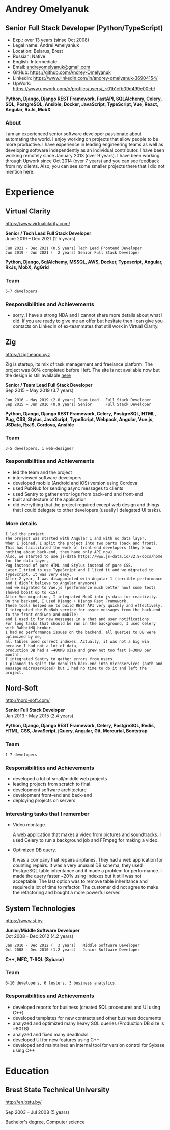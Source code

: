# Andrey Omelyanuk 
## Senior Full Stack Developer (Python/TypeScript) 
- Exp.: over 13 years (sinse Oct 2008) 
- Legal name: Andrei Amelyaniuk
- Location: Belarus, Brest
- Russian: Native
- English: Intermediate
- Email: andreyomelyanuk@gmail.com
- GitHub: https://github.com/Andrey-Omelyanuk
- LinkedIn: https://www.linkedin.com/in/andrey-omelyanuk-36904154/
- UpWork: https://www.upwork.com/o/profiles/users/_~01b1cfb09d499e00cb/

**Python, Django, Django REST Framework, FastAPI, SQLAlchemy, Celery, SQL, PostgreSQL, Ansible, Docker, JavaScript, TypeScript, Vue, React, Angular, RxJs, MobX**

### About 
I am an experienced senior software developer passionate about automating the world.
I enjoy working on projects that allow people to be more productive. 
I have experience in leading engineering teams as well as developing software
independently as an individual contributor. 
I have been working remotely since January 2013 (over 9 years).
I have been working through Upwork since Oct 2014 (over 7 years) and you can see feedback from my clients.
Also, you can see some smaller projects there that I did not mention here. 


# Experience

## Virtual Clarity 
https://www.virtualclarity.com/

**Senior / Tech Lead Full Stack Developer**  
June 2019 – Dec 2021 (2.5 years)

    Jun 2021 - Dec 2021 (0.5 years) Tech Lead Frontend Developer 
    Jun 2019 - Jun 2021 (  2 years) Senior Full Stack Developer

**Python, Django, SqlAlchemy, MSSQL, AWS, Docker, Typescript, Angular, RxJs, MobX, AgGrid**

### Team
    5-7 developers

### Responsibilities and Achievements
- sorry, I have a strong NDA and I cannot share more details about what I did.
    If you are ready to give me an offer but hesitate then I can give you contacts on LinkedIn of ex-teammates that still work in Virtual Clarity.


## Zig 
https://zigtheapp.xyz

Zig is startup, its mix of task management and freelance platform.
The project was 80% completed before I left. 
The site is not available now but the design is still available [here](https://www.figma.com/file/PE70acTNcIgI1flYCqQUl4KQ/Zig-UI?node-id=791%3A10)

**Senior / Team Lead Full Stack Developer**  
Sep 2015 – May 2019 (3.7 years)

    Jun 2016 – May 2019 (2.8 years) Team Lead   Full Stack Developer  
    Sep 2015 – Jun 2016 (0.9 years) Senior      Full Stack Developer

**Python, Django, Django REST Framework, Celery, PostgreSQL, HTML, Pug, CSS, Stylus, JavaScript, TypeScript, Webpack, Angular, Vue.js, JSData, RxJS, Cordova, Ansible**

### Team
    3-5 developers, 1 web-designer


### Responsibilities and Achievements
- led the team and the project
- interviewed software developers
- developed mobile (Android and iOS) version using Cordova 
- used PubNub for sending async messages to clients
- used Sentry to gather error logs from back-end and front-end
- built architecture of the application
- did everything that the project required except web design and things that I could delegate to other developers (usually I delegated UI tasks).

### More details
    I led the project. 
    The project was started with Angular 1 and with no data layer.
    When I joined, I split the project into two parts (back and front). 
    This has facilitated the work of front-end developers (they know nothing about back-end, they have only API now). 
    Also, we started to use js-data https://www.js-data.io/v2.9/docs/home for the data layer,
    Pug instead of pure HTML and Stylus instead of pure CSS.
    Later I tried to use TypeScript and I liked it and we migrated to TypeScript. It was very easy.
    After 2 year, I was disappointed with Angular 1 (terrible performance and I didn’t believe to Angular anymore)
    and we migrated to Vue.js (performance much better now! some tests showed boost up to x15).
    After Vue migration, I integrated MobX into js-data for reactivity.
    On the backend, I used Django + Django Rest Framework. 
    These tools helped me to build REST API very quickly and effectively.
    I integrated the PubNub service for async messages from the back-end to the front-end(web and mobile)
    and I used it for new messages in a chat and user notifications. 
    For long tasks that should be run in the background, I used Celery with RabbitMQ broker. 
    I had no performance issues on the backend, all queries to DB were optimized by me,
    all tables used correct indexes. Actually, it was not a big win because I had not a lot of data,
    production DB had a ~400MB size and grew not too fast (~30MB per month).
    I integrated Sentry to gather errors from users.
    I planned to split the monolith back-end into microservices (auth and message microservices) but I had no time to do it and left the project. 


## Nord-Soft   
http://nord-soft.com/

**Senior Full Stack Developer**  
Jan 2013 - May 2015 (2.4 years)

**Python, Django, Django REST Framework, Celery, PostgreSQL, Redis, HTML, CSS, JavaScript, jQuery, Angular, Git, Mercurial, Bootstrap**

### Team
    1-7 developers

### Responsibilities and Achievements
- developed a lot of small/middle web projects 
- leading projects from scratch to final
- development software architecture
- development front-end and back-end
- deploying projects on servers

### Interesting tasks that I remember
- Video montage.

    A web application that makes a video from pictures and soundtracks.
    I used Celery to run a background job and FFmpeg for making a video.

- Optimized DB query.

    It was a company that repairs airplanes.
    They had a web application for counting repairs. 
    It was a very unusual DB schema, they used PostgreSQL table inheritance and it made a problem for performance. 
    I made the query faster ~20% using indexes but it still was not acceptable.
    The last option was to remove table inheritance and required a lot of time to refactor.
    The customer did not agree to make the refactoring and bought a more powerful server.


## System Technologies 
https://www.st.by

**Junior/Middle Software Developer**  
Oct 2008 - Dec 2012 (4.2 years) 

    Jan 2010 - Dec 2012 (  3 years)   Middle Software Developer  
    Oct 2008 - Dec 2010 (1.2 years)   Junior Software Developer

**C++, MFC, T-SQL (Sybase)**

### Team
    6-10 developers, 6 testers, 3 business analytics.

### Responsibilities and Achievements
- developed reports for business (created SQL procedures and UI using C++)
- developed templates for new contracts and other business documents
- analyzed and optimized many heavy SQL queries (Production DB size is ~80TB)
- analyzed and fixed many deadlocks
- developed UI for new features using C++
- developed and maintained an internal tool for version control for Sybase using C++


# Education

## Brest State Technical University  
http://en.bstu.by/

Sep 2003 – Jul 2008 (5 years)

Bachelor's degree, Computer science
